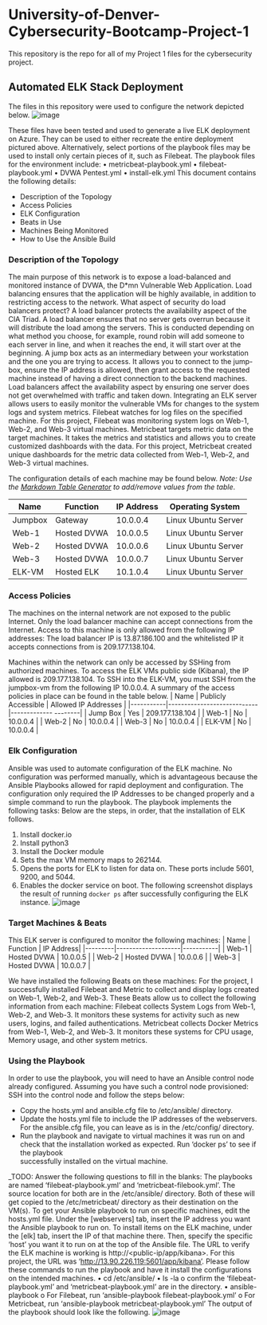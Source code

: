 # University-of-Denver-Cybersecurity-Bootcamp-Project-1
This repository is the repo for all of my Project 1 files for the cybersecurity project.
## Automated ELK Stack Deployment
The files in this repository were used to configure the network depicted below.
 ![image](https://user-images.githubusercontent.com/91354803/134794927-cdbe4600-972c-4faf-a17d-0d48371940ae.png)

These files have been tested and used to generate a live ELK deployment on Azure. They can be used to either recreate the entire deployment pictured above. Alternatively, select portions of the playbook files may be used to install only certain pieces of it, such as Filebeat. The playbook files for the environment include:
  •	metricbeat-playbook.yml
  •	filebeat-playbook.yml
  •	DVWA Pentest.yml
  •	install-elk.yml
This document contains the following details:
  -	Description of the Topology
  -	Access Policies
  -	ELK Configuration
  -	Beats in Use
  -	Machines Being Monitored
-	How to Use the Ansible Build
### Description of the Topology
The main purpose of this network is to expose a load-balanced and monitored instance of DVWA, the D*mn Vulnerable Web Application.
Load balancing ensures that the application will be highly available, in addition to restricting access to the network.
What aspect of security do load balancers protect? A load balancer protects the availability aspect of the CIA Triad. A load balancer ensures that no server gets overrun because it will distribute the load among the servers. This is conducted depending on what method you choose, for example, round robin will add someone to each server in line, and when it reaches the end, it will start over at the beginning.
A jump box acts as an intermediary between your workstation and the one you are trying to access. It allows you to connect to the jump-box, ensure the IP address is allowed, then grant access to the requested machine instead of having a direct connection to the backend machines.
Load balancers affect the availability aspect by ensuring one server does not get overwhelmed with traffic and taken down.
Integrating an ELK server allows users to easily monitor the vulnerable VMs for changes to the system logs and system metrics.
Filebeat watches for log files on the specified machine. For this project, Filebeat was monitoring system logs on Web-1, Web-2, and Web-3 virtual machines.
Metricbeat targets metric data on the target machines. It takes the metrics and statistics and allows you to create customized dashboards with the data. For this project, Metricbeat created unique dashboards for the metric data collected from Web-1, Web-2, and Web-3 virtual machines.

The configuration details of each machine may be found below.
_Note: Use the [Markdown Table Generator](http://www.tablesgenerator.com/markdown_tables) to add/remove values from the table_.

| Name    | Function    | IP Address | Operating System    |
|------------|---------------|---------------|----------   |
| Jumpbox | Gateway     | 10.0.0.4   | Linux Ubuntu Server |
| Web-1   | Hosted DVWA | 10.0.0.5   | Linux Ubuntu Server |
| Web-2   | Hosted DVWA | 10.0.0.6   | Linux Ubuntu Server |
| Web-3   | Hosted DVWA | 10.0.0.7   | Linux Ubuntu Server |
| ELK-VM  | Hosted ELK  | 10.1.0.4   | Linux Ubuntu Server |
### Access Policies
The machines on the internal network are not exposed to the public Internet. 
Only the load balancer machine can accept connections from the Internet. Access to this machine is only allowed from the following IP addresses:
The load balancer IP is 13.87.186.100 and the whitelisted IP it accepts connections from is 209.177.138.104.

Machines within the network can only be accessed by SSHing from authorized machines.
To access the ELK VMs public side (Kibana), the IP allowed is 209.177.138.104. To SSH into the ELK-VM, you must SSH from the jumpbox-vm from the following IP 10.0.0.4.
A summary of the access policies in place can be found in the table below.
| Name      | Publicly Accessible        | Allowed IP Addresses |
|-----------|----------------------------|------------- --------|
| Jump Box  |	     Yes                   |     209.177.138.104  |
|   Web-1   |      No                    |        10.0.0.4      |
|   Web-2   |      No                    |        10.0.0.4      |
|   Web-3   |      No                    |        10.0.0.4      |
|   ELK-VM  |      No                    |        10.0.0.4      |


### Elk Configuration
Ansible was used to automate configuration of the ELK machine. No configuration was performed manually, which is advantageous because the Ansible Playbooks allowed for rapid deployment and configuration. The configuration only required the IP Addresses to be changed properly and a simple command to run the playbook.
The playbook implements the following tasks:
Below are the steps, in order, that the installation of ELK follows.
  1.	Install docker.io
  2.	Install python3
  3.	Install the Docker module
  4.	Sets the max VM memory maps to 262144.
  5.	Opens the ports for ELK to listen for data on. These ports include 5601, 9200, and 5044.
  6.	Enables the docker service on boot.
The following screenshot displays the result of running `docker ps` after successfully configuring the ELK instance.
 ![image](https://user-images.githubusercontent.com/91354803/134794950-664938aa-b38a-4ba3-aa2d-afbf1175280c.png)

### Target Machines & Beats
This ELK server is configured to monitor the following machines:
| Name    | Function           | IP Address| 
|---------|--------------------|-----------|
| Web-1   | Hosted DVWA        | 10.0.0.5  | 
| Web-2   | Hosted DVWA        | 10.0.0.6  | 
| Web-3   | Hosted DVWA        | 10.0.0.7  | 


We have installed the following Beats on these machines:
For the project, I successfully installed Filebeat and Metric to collect and display logs created on Web-1, Web-2, and Web-3.
These Beats allow us to collect the following information from each machine:
Filebeat collects System Logs from Web-1, Web-2, and Web-3. It monitors these systems for activity such as new users, logins, and failed authentications.
Metricbeat collects Docker Metrics from Web-1, Web-2, and Web-3. It monitors 	these systems for CPU usage, Memory usage, and other system metrics.

### Using the Playbook
In order to use the playbook, you will need to have an Ansible control node already configured. Assuming you have such a control node provisioned: 
SSH into the control node and follow the steps below:
  - Copy the hosts.yml and ansible.cfg file to /etc/ansible/ directory.
  - Update the hosts.yml file to include the IP addresses of the webservers. For the ansible.cfg file, you can leave as is in the /etc/config/ directory.
  - Run the playbook and navigate to virtual machines it was run on and check that the installation worked as expected. Run ‘docker ps’ to see if the playbook  
    successfully installed on the virtual machine.

_TODO: Answer the following questions to fill in the blanks:
The playbooks are named ‘filebeat-playbook.yml’ and ‘metricbeat-filebook.yml’. The source location for both are in the /etc/ansible/ directory. Both of these will get copied to the /etc/metricbeat/ directory as their destination on the VM(s).
To get your Ansible playbook to run on specific machines, edit the hosts.yml file. Under the [webservers] tab, insert the IP address you want the Ansible playbook to run on. To install items on the ELK machine, under the [elk] tab, insert the IP of that machine there. Then, specify the specific ‘host’ you want it to run on at the top of the Ansible file.
The URL to verify the ELK machine is working is http://<public-ip/app/kibana>. For this project, the URL was ‘http://13.90.226.119:5601/app/kibana’.
Please follow these commands to run the playbook and have it install the configurations on the intended machines.
  •	cd /etc/ansible/
  •	ls -la
  o	confirm the ‘filebeat-playbook.yml’ and ‘metricbeat-playbook.yml’ are in the directory.
  •	ansible-playbook <playbook-name>
  o	For Filebeat, run ‘ansible-playbook filebeat-playbook.yml’
  o	For Metricbeat, run ‘ansible-playbook metricbeat-playbook.yml’
The output of the playbook should look like the following.
![image](https://user-images.githubusercontent.com/91354803/134794956-e8ef53dc-74a3-4ee9-9111-3b6a30884ffe.png)
